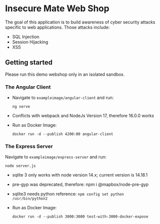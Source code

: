 # Insecure Mate Web Shop

The goal of this application is to build awareness of cyber security attacks specific to web applications.
Those attacks include:
* SQL Injection
* Session Hijacking
* XSS

## Getting started

Please run this demo webshop only in an isolated sandbox.

### The Angular Client

* Navigate to `exampleimage/angular-client` and run: 

  `ng serve`

* Conflicts with webpack and NodeJs Version 17, therefore 16.0.0 works

* Run as Docker Image:
  
  `docker run -d --publish 4200:80 angular-client`

### The Express Server

Navigate to `exampleimage/express-server` and run: 

`node server.js`

* sqlite 3 only works with node version 14.x; current version is 14.18.1
* pre-gyp was deprecated, therefore: npm i @mapbox/node-pre-gyp
* sqlite3 needs python reference:  `npm config set python /usr/bin/python2`

* Run as Docker Image:
  
  `docker run -d --publish 3000:3000 test-with-3000-docker-expose`

